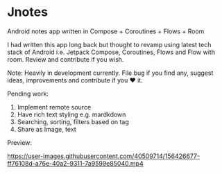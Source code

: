 # Jnotes
Android notes app written in Compose + Coroutines + Flows + Room

I had written this app long back but thought to revamp using latest tech stack of Android i.e. Jetpack Compose, Coroutines, Flows and Flow with room.
Review and contribute if you wish. 

Note: Heavily in development currently. File bug if you find any, suggest ideas, improvements and contribute if you ♥️ it. 

Pending work: 
1. Implement remote source
2. Have rich text styling e.g. mardkdown
3. Searching, sorting, filters based on tag
4. Share as Image, text

Preview:


https://user-images.githubusercontent.com/40509714/156426677-ff76108d-a76e-40a2-9311-7a9599e85040.mp4

